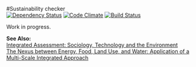 #Sustainability checker  
[![Dependency Status](https://gemnasium.com/gsprenger/sustainabilitychecker.png)](https://gemnasium.com/gsprenger/sustainabilitychecker)
[![Code Climate](https://codeclimate.com/github/gsprenger/sustainabilitychecker.png)](https://codeclimate.com/github/gsprenger/sustainabilitychecker)
[![Build Status](https://travis-ci.org/gsprenger/sustainabilitychecker.png)](https://travis-ci.org/gsprenger/sustainabilitychecker)  

Work in progress.  

**See Also:**  
[Integrated Assessment: Sociology, Technology and the Environment][1]  
[The Nexus between Energy, Food, Land Use, and Water: Application of a Multi-Scale Integrated Approach][2]  

[1]: http://www.iaste-researchgroup.org
[2]: http://www.nexus-assessment.info/
